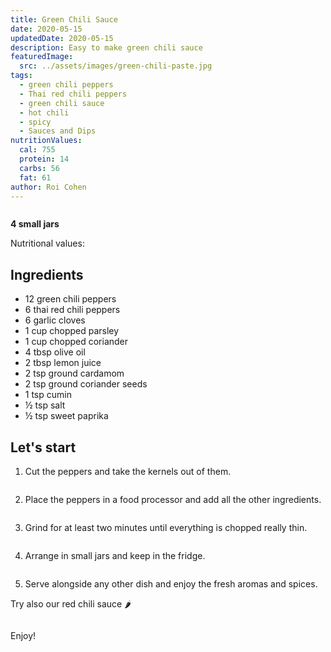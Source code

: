 ```yaml
---
title: Green Chili Sauce
date: 2020-05-15
updatedDate: 2020-05-15
description: Easy to make green chili sauce
featuredImage:
  src: ../assets/images/green-chili-paste.jpg
tags:
  - green chili peppers
  - Thai red chili peppers
  - green chili sauce
  - hot chili
  - spicy
  - Sauces and Dips
nutritionValues:
  cal: 755
  protein: 14
  carbs: 56
  fat: 61
author: Roi Cohen
---
```


<Image filename="green-chili-paste"/>

**4 small jars**

Nutritional values:
<NutritionValues fileName="green-chili-sauce"/>

## Ingredients

- 12 green chili peppers
- 6 thai red chili peppers
- 6 garlic cloves
- 1 cup chopped parsley
- 1 cup chopped coriander
- 4 tbsp olive oil
- 2 tbsp lemon juice
- 2 tsp ground cardamom
- 2 tsp ground coriander seeds
- 1 tsp cumin
- ½ tsp salt
- ½ tsp sweet paprika

## Let's start

1. Cut the peppers and take the kernels out of them.

<Image filename="chili-garlic-coriander"/>

2. Place the peppers in a food processor and add all the other ingredients.

<Image filename="chili-paste-blender"/>

3. Grind for at least two minutes until everything is chopped really thin.

<Image filename="chili-paste-grinded"/>

4. Arrange in small jars and keep in the fridge.

<Image filename="green-chili-paste-jars"/>

5. Serve alongside any other dish and enjoy the fresh aromas and spices.

Try also our <Link to="/recipes/red-chili-sauce"> red chili sauce 🌶️</Link>

<Image filename="green-red-chili-paste-saucer"/>

Enjoy!
